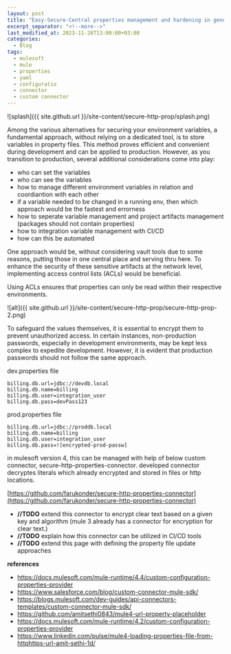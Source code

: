```yaml
---
layout: post
title: "Easy-Secure-Central properties management and hardening in general"
excerpt_separator: "<!--more-->"
last_modified_at: 2023-11-26T13:00:00+03:00
categories:
  - Blog
tags:
  - mulesoft
  - mule
  - properties
  - yaml
  - configuratio
  - connector
  - custom connector
---
```



![splash]({{ site.github.url }}/site-content/secure-http-prop/splash.png)

Among the various alternatives for securing your environment variables, a fundamental approach, without relying on a dedicated tool, is to store variables in property files. This method proves efficient and convenient during development and can be applied to production. However, as you transition to production, several additional considerations come into play:
 - who can set the variables
 - who can see the variables
 - how to manage different environment variables in relation and coordiantion with each other
 - if a variable needed to be changed in a running env, then which approach would be the fastest and errorness
 - how to seperate variable management and project artifacts management (packages should not contain properties)
 - how to integration variable management with CI/CD
 - how can this be automated
 
One approach would be, without considering vault tools due to some reasons, putting those in one central place and serving thru here. To enhance the security of these sensitive artifacts at the network level, implementing access control lists (ACLs) would be beneficial.

Using ACLs ensures that properties can only be read within their respective environments.

![alt]({{ site.github.url }}/site-content/secure-http-prop/secure-http-prop-2.png)

To safeguard the values themselves, it is essential to encrypt them to prevent unauthorized access. In certain instances, non-production passwords, especially in development environments, may be kept less complex to expedite development. However, it is evident that production passwords should not follow the same approach. 

dev.properties file
```
billing.db.url=jdbc://devdb.local
billing.db.name=billing
billing.db.user=integration_user
billing.db.pass=devPass123
```

prod.properties file
```
billing.db.url=jdbc://proddb.local
billing.db.name=billing
billing.db.user=integration_user
billing.db.pass=![encrypted-prod-passw]
```

in mulesoft version 4, this can be managed with help of below custom connector, secure-http-properties-connector.
developed connector decryptes literals which already encrypted and stored in files or http locations.

[https://github.com/farukonder/secure-http-properties-connector](https://github.com/farukonder/secure-http-properties-connector)

 - **//TODO** extend this connector to encrypt clear text based  on a given key and algorithm (mule 3 already  has a connector for encryption for clear text.)
 - **//TODO** explain how this connector can be utilized in CI/CD tools
 - **//TODO** extend this page with defining the property file update approaches

**references**
 - https://docs.mulesoft.com/mule-runtime/4.4/custom-configuration-properties-provider
 - https://www.salesforce.com/blog/custom-connector-mule-sdk/
 - https://blogs.mulesoft.com/dev-guides/api-connectors-templates/custom-connector-mule-sdk/
 - https://github.com/amitsethi0843/mule4-url-property-placeholder
 - https://docs.mulesoft.com/mule-runtime/4.2/custom-configuration-properties-provider
 - https://www.linkedin.com/pulse/mule4-loading-properties-file-from-httphttps-url-amit-sethi-1d/